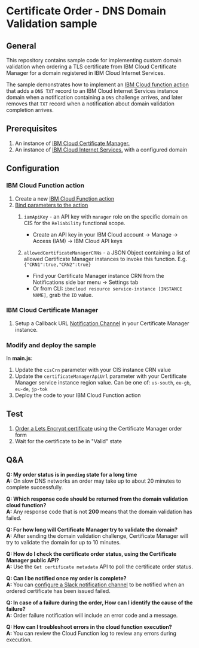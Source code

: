 # Certificate Order - DNS Domain Validation sample
## General
This repository contains sample code for implementing custom domain validation when ordering a TLS certificate from IBM Cloud Certificate Manager for a domain registered in IBM Cloud Internet Services.  

The sample demonstrates how to implement an [IBM Cloud function action](https://cloud.ibm.com/openwhisk) that adds a `DNS TXT` record to an IBM Cloud Internet Services instance domain when a notification containing a `DNS` challenge arrives, and later removes that `TXT` record when a notification about domain validation completion arrives.

## Prerequisites
 
1. An instance of [IBM Cloud Certificate Manager.](https://cloud.ibm.com/docs/services/certificate-manager)
2. An instance of [IBM Cloud Internet Services.](https://cloud.ibm.com/docs/infrastructure/cis) with a configured domain

## Configuration
### IBM Cloud Function action
1. Create a new [IBM Cloud Function action](https://cloud.ibm.com/docs/openwhisk/index.html#openwhisk_start_hello_world)
2. [Bind parameters to the action](https://cloud.ibm.com/docs/openwhisk/parameters.html#default-params-action) 
    1. `iamApiKey` - an API key with `manager` role on the specific domain on CIS for the `Reliability` functional scope.
    
        * Create an API key in your IBM Cloud account -> Manage -> Access (IAM) -> IBM Cloud API keys
    2. `allowedCertificateManagerCRNs`  - a JSON Object containing a list of allowed Certificate Manager instances to invoke this function.
        E.g. `{"CRN1":true,"CRN2":true}` 
        
        * Find your Certificate Manager instance CRN from the Notifications side bar menu -> Settings tab
        * Or from CLI: `ibmcloud resource service-instance [INSTANCE NAME]`, grab the `ID` value.

### IBM Cloud Certificate Manager
1. Setup a Callback URL [Notification Channel](https://cloud.ibm.com/docs/services/certificate-manager?topic=certificate-manager-configuring-notifications#callback) in your Certificate Manager instance.

### Modify and deploy the sample
In **main.js**:
1. Update the `cisCrn` parameter with your CIS instance CRN value
2. Update the `certificateManagerApiUrl` parameter with your Certificate Manager service instance region value. Can be one of: `us-south`, `eu-gb`, `eu-de`, `jp-tok`
3. Deploy the code to your IBM Cloud Function action
 
## Test
1. [Order a Lets Encrypt certificate](https://cloud.ibm.com/docs/services/certificate-manager?topic=certificate-manager-managing-certificates-from-the-dashboard#importing-a-certificate) using the Certificate Manager order form
2. Wait for the certificate to be in "Valid" state

## Q&A
**Q: My order status is in `pending` state for a long time**   
**A:** On slow DNS networks an order may take up to about 20 minutes to complete successfully.

**Q: Which response code should be returned from the domain validation cloud function?**  
**A:** Any response code that is not **200** means that the domain validation has failed.

**Q: For how long will Certificate Manager try to validate the domain?**  
**A:** After sending the domain validation challenge, Certificate Manager will try to validate the domain for up to 10 minutes.

**Q: How do I check the certificate order status, using the Certificate Manager public API?**  
**A:** Use the `Get certificate metadata` API to poll the certificate order status.

**Q: Can I be notified once my order is complete?**  
**A:** You can [configure a Slack notification channel](https://cloud.ibm.com/docs/services/certificate-manager?topic=certificate-manager-configuring-notifications#configuring-notifications) to be notified when an ordered certificate has been issued failed.

**Q: In case of a failure during the order, How can I identify the cause of the failure?**  
**A:** Order failure notification will include an error code and a message.

**Q: How can I troubleshoot errors in the cloud function execution?**  
**A:** You can review the Cloud Function log to review any errors during execution.

